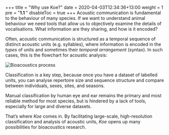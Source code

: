 +++
title = "Why use Koe?"
date = 2020-04-03T12:34:36+13:00
weight = 1
pre = "<b>1.1 </b>"
disableToc = true
+++
Acoustic communication is fundamental to the behaviour of many species. If we want to understand animal behaviour we need tools that allow us to objectively examine the details of vocalisations. What information are they sharing, and how is it encoded?

Often, acoustic communication is structured as a temporal sequence of distinct acoustic units (e.g. syllables), where information is encoded in the _types_ of units and sometimes their _temporal arrangement_ (syntax). In such cases, this is the flowchart for acoustic analysis:

![Bioacoustics process](https://i.ibb.co/YXmS36F/bioacoustic-process-pp.png)

Classification is a key step, because once you have a dataset of labelled units, you can analyse repertoire size and sequence structure and compare between individuals, sexes, sites, and seasons.

Manual classification by human eye and ear remains the primary and most reliable method for most species, but is hindered by a lack of tools, especially for large and diverse datasets.

That’s where _Koe_ comes in. By facilitating large-scale, high-resolution classification and analysis of acoustic units, _Koe_ opens up many possibilities for bioacoustics research.
